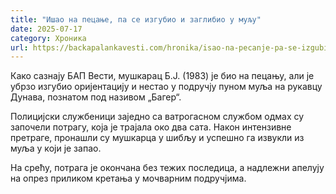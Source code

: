 ```yaml
---
title: "Ишао на пецање, па се изгубио и заглибио у муљу"
date: 2025-07-17
category: Хроника
url: https://backapalankavesti.com/hronika/isao-na-pecanje-pa-se-izgubio-i-zaglibio-u-mulju/
---
```


Како сазнају БАП Вести, мушкарац Б.Ј. (1983) је био на пецању, али је убрзо изгубио оријентацију и нестао у подручју пуном муља на рукавцу Дунава, познатом под називом „Багер“.

Полицијски службеници заједно са ватрогасном службом одмах су започели потрагу, која је трајала око два сата. Након интензивне претраге, пронашли су мушкарца у шибљу и успешно га извукли из муља у који је запао.

На срећу, потрага је окончана без тежих последица, а надлежни апелују на опрез приликом кретања у мочварним подручјима.
